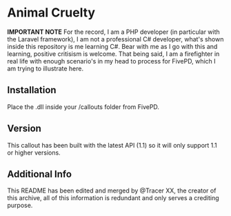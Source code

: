 # Animal Cruelty

**IMPORTANT NOTE** For the record, I am a PHP developer (in particular with the Laravel framework), I am not a professional C# developer, what's shown inside this repository is me learning C#. Bear with me as I go with this and learning, positive critisism is welcome. That being said, I am a firefighter in real life with enough scenario's in my head to process for FivePD, which I am trying to illustrate here.

## Installation

Place the .dll inside your /callouts folder from FivePD.

## Version

This callout has been built with the latest API (1.1) so it will only support 1.1 or higher versions.

## Additional Info

This README has been edited and merged by @Tracer XX, the creator of this archive, all of this information is redundant and only serves a crediting purpose.